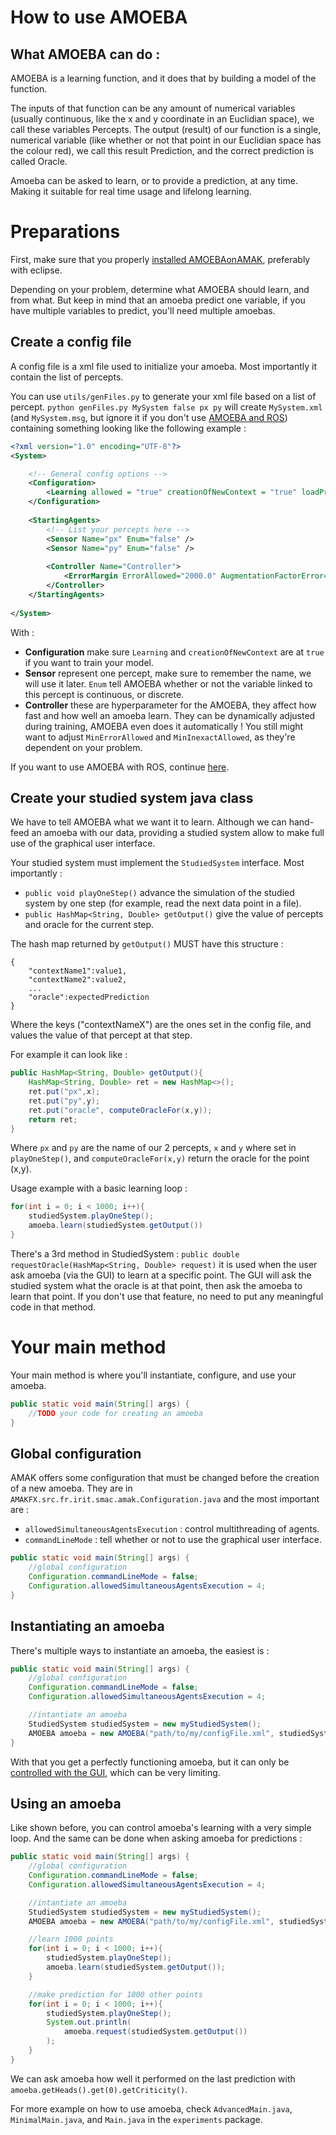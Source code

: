 # How to use AMOEBA

## What AMOEBA can do :
AMOEBA is a learning function, and it does that by building a model of the function.

The inputs of that function can be any amount of numerical variables (usually continuous, like the x and y coordinate in an Euclidian space), we call these variables Percepts. The output (result) of our function is a single, numerical variable (like whether or not that point in our Euclidian space has the colour red), we call this result Prediction, and the correct prediction is called Oracle.

 Amoeba can be asked to learn, or to provide a prediction, at any time. Making it suitable for real time usage and lifelong learning.

# Preparations
First, make sure that you properly [installed AMOEBAonAMAK](installing.md), preferably with eclipse. 

Depending on your problem, determine what AMOEBA should learn, and from what. But keep in mind that an amoeba predict one variable, if you have multiple variables to predict, you'll need multiple amoebas.

## Create a config file
A config file is a xml file used to initialize your amoeba. Most importantly it contain the list of percepts.

You can use `utils/genFiles.py` to generate your xml file based on a list of percept. `python genFiles.py MySystem false px py` will create `MySystem.xml` (and `MySystem.msg`, but ignore it if you don't use [AMOEBA and ROS](rosbridge.md)) containing something looking like the following example :

```xml
<?xml version="1.0" encoding="UTF-8"?>
<System>

    <!-- General config options -->
    <Configuration>	
        <Learning allowed = "true" creationOfNewContext = "true" loadPresetContext = "false"></Learning>	
    </Configuration>
	
    <StartingAgents>
        <!-- List your percepts here -->
        <Sensor Name="px" Enum="false" />
        <Sensor Name="py" Enum="false" />
	
        <Controller Name="Controller">
            <ErrorMargin ErrorAllowed="2000.0" AugmentationFactorError="5.0" DiminutionFactorError="0.4" MinErrorAllowed="0.1" NConflictBeforeAugmentation="40" NSuccessBeforeDiminution="80" />
        </Controller> 
    </StartingAgents>
	
</System>
```
With :
- **Configuration** make sure `Learning` and `creationOfNewContext` are at `true` if you want to train your model.
- **Sensor** represent one percept, make sure to remember the name, we will use it later. `Enum` tell AMOEBA whether or not the variable linked to this percept is continuous, or discrete. 
- **Controller** these are hyperparameter for the AMOEBA, they affect how fast and how well an amoeba learn. They can be dynamically adjusted during training, AMOEBA even does it automatically ! You still might want to adjust `MinErrorAllowed` and `MinInexactAllowed`, as they're dependent on your problem.

If you want to use AMOEBA with ROS, continue [here](rosbridge.md).

## Create your studied system java class
We have to tell AMOEBA what we want it to learn. Although we can hand-feed an amoeba with our data, providing a studied system allow to make full use of the graphical user interface.

Your studied system must implement the `StudiedSystem` interface. Most importantly :
- `public void playOneStep()` advance the simulation of the studied system by one step (for example, read the next data point in a file).
- `public HashMap<String, Double> getOutput()` give the value of percepts and oracle for the current step.

The hash map returned by `getOutput()` MUST have this structure :
```
{
    "contextName1":value1,
    "contextName2":value2,
    ...
    "oracle":expectedPrediction
}
```
Where the keys ("contextNameX") are the ones set in the config file, and values the value of that percept at that step. 

For example it can look like :
```Java
public HashMap<String, Double> getOutput(){
    HashMap<String, Double> ret = new HashMap<>();
    ret.put("px",x);
    ret.put("py",y);
    ret.put("oracle", computeOracleFor(x,y));
    return ret;
}
```
Where `px` and `py` are the name of our 2 percepts, `x` and `y` where set in `playOneStep()`, and `computeOracleFor(x,y)` return the oracle for the point (x,y).

Usage example with a basic learning loop :
```Java
for(int i = 0; i < 1000; i++){
    studiedSystem.playOneStep();
    amoeba.learn(studiedSystem.getOutput())
}
```
There's a 3rd method in StudiedSystem : `public double requestOracle(HashMap<String, Double> request)` it is used when the user ask amoeba (via the GUI) to learn at a specific point. The GUI will ask the studied system what the oracle is at that point, then ask the amoeba to learn that point. If you don't use that feature, no need to put any meaningful code in that method. 

# Your main method
Your main method is where you'll instantiate, configure, and use your amoeba.
```Java
public static void main(String[] args) {
    //TODO your code for creating an amoeba
}
```
## Global configuration
AMAK offers some configuration that must be changed before the creation of a new amoeba. They are in `AMAKFX.src.fr.irit.smac.amak.Configuration.java` and the most important are :
- `allowedSimultaneousAgentsExecution` : control multithreading of agents.
- `commandLineMode` : tell whether or not to use the graphical user interface.
```Java
public static void main(String[] args) {
    //global configuration
    Configuration.commandLineMode = false;
    Configuration.allowedSimultaneousAgentsExecution = 4;
}
```
## Instantiating an amoeba
There's multiple ways to instantiate an amoeba, the easiest is :
```Java
public static void main(String[] args) {
    //global configuration
    Configuration.commandLineMode = false;
    Configuration.allowedSimultaneousAgentsExecution = 4;

    //intantiate an amoeba
    StudiedSystem studiedSystem = new myStudiedSystem();
    AMOEBA amoeba = new AMOEBA("path/to/my/configFile.xml", studiedSystem);
}
```
With that you get a perfectly functioning amoeba, but it can only be [controlled with the GUI](gui.md), which can be very limiting.

## Using an amoeba
Like shown before, you can control amoeba's learning with a very simple loop. And the same can be done when asking amoeba for predictions :
```Java
public static void main(String[] args) {
    //global configuration
    Configuration.commandLineMode = false;
    Configuration.allowedSimultaneousAgentsExecution = 4;

    //intantiate an amoeba
    StudiedSystem studiedSystem = new myStudiedSystem();
    AMOEBA amoeba = new AMOEBA("path/to/my/configFile.xml", studiedSystem);

    //learn 1000 points
    for(int i = 0; i < 1000; i++){
        studiedSystem.playOneStep();
        amoeba.learn(studiedSystem.getOutput());
    }

    //make prediction for 1000 other points
    for(int i = 0; i < 1000; i++){
        studiedSystem.playOneStep();
        System.out.println(
            amoeba.request(studiedSystem.getOutput())
        );
    }
}
```
We can ask amoeba how well it performed on the last prediction with `amoeba.getHeads().get(0).getCriticity()`.

For more example on how to use amoeba, check `AdvancedMain.java`, `MinimalMain.java`, and `Main.java` in the `experiments` package.